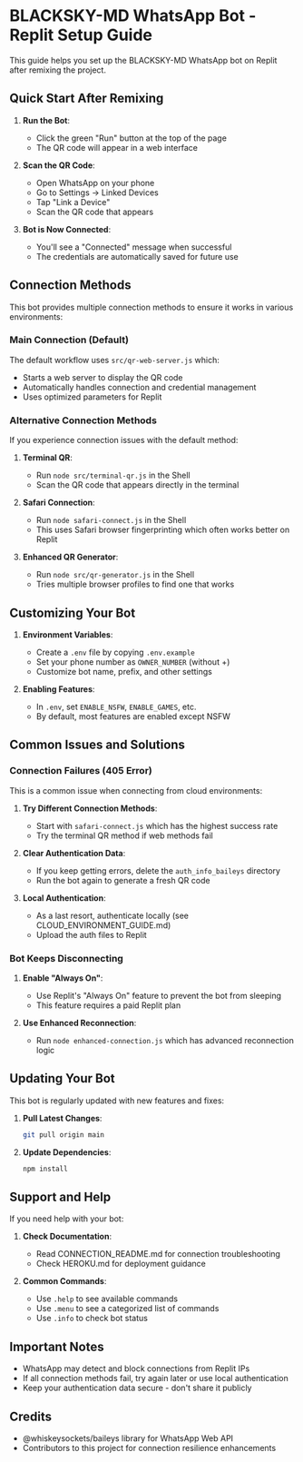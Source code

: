 # BLACKSKY-MD WhatsApp Bot - Replit Setup Guide

This guide helps you set up the BLACKSKY-MD WhatsApp bot on Replit after remixing the project.

## Quick Start After Remixing

1. **Run the Bot**:
   - Click the green "Run" button at the top of the page
   - The QR code will appear in a web interface

2. **Scan the QR Code**:
   - Open WhatsApp on your phone
   - Go to Settings → Linked Devices
   - Tap "Link a Device"
   - Scan the QR code that appears

3. **Bot is Now Connected**:
   - You'll see a "Connected" message when successful
   - The credentials are automatically saved for future use

## Connection Methods

This bot provides multiple connection methods to ensure it works in various environments:

### Main Connection (Default)
The default workflow uses `src/qr-web-server.js` which:
- Starts a web server to display the QR code
- Automatically handles connection and credential management
- Uses optimized parameters for Replit

### Alternative Connection Methods

If you experience connection issues with the default method:

1. **Terminal QR**:
   - Run `node src/terminal-qr.js` in the Shell
   - Scan the QR code that appears directly in the terminal

2. **Safari Connection**:
   - Run `node safari-connect.js` in the Shell
   - This uses Safari browser fingerprinting which often works better on Replit

3. **Enhanced QR Generator**:
   - Run `node src/qr-generator.js` in the Shell
   - Tries multiple browser profiles to find one that works

## Customizing Your Bot

1. **Environment Variables**:
   - Create a `.env` file by copying `.env.example`
   - Set your phone number as `OWNER_NUMBER` (without +)
   - Customize bot name, prefix, and other settings

2. **Enabling Features**:
   - In `.env`, set `ENABLE_NSFW`, `ENABLE_GAMES`, etc.
   - By default, most features are enabled except NSFW

## Common Issues and Solutions

### Connection Failures (405 Error)
This is a common issue when connecting from cloud environments:

1. **Try Different Connection Methods**:
   - Start with `safari-connect.js` which has the highest success rate
   - Try the terminal QR method if web methods fail

2. **Clear Authentication Data**:
   - If you keep getting errors, delete the `auth_info_baileys` directory
   - Run the bot again to generate a fresh QR code

3. **Local Authentication**:
   - As a last resort, authenticate locally (see CLOUD_ENVIRONMENT_GUIDE.md)
   - Upload the auth files to Replit

### Bot Keeps Disconnecting
1. **Enable "Always On"**:
   - Use Replit's "Always On" feature to prevent the bot from sleeping
   - This feature requires a paid Replit plan

2. **Use Enhanced Reconnection**:
   - Run `node enhanced-connection.js` which has advanced reconnection logic

## Updating Your Bot

This bot is regularly updated with new features and fixes:

1. **Pull Latest Changes**:
   ```bash
   git pull origin main
   ```

2. **Update Dependencies**:
   ```bash
   npm install
   ```

## Support and Help

If you need help with your bot:

1. **Check Documentation**:
   - Read CONNECTION_README.md for connection troubleshooting
   - Check HEROKU.md for deployment guidance

2. **Common Commands**:
   - Use `.help` to see available commands
   - Use `.menu` to see a categorized list of commands
   - Use `.info` to check bot status

## Important Notes

- WhatsApp may detect and block connections from Replit IPs
- If all connection methods fail, try again later or use local authentication
- Keep your authentication data secure - don't share it publicly

## Credits

- @whiskeysockets/baileys library for WhatsApp Web API
- Contributors to this project for connection resilience enhancements
